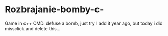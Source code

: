 # Rozbrajanie-bomby-c-
Game in c++ CMD. defuse a bomb, just try
I add it year ago, but today i did missclick and delete this...

